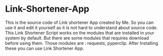 # Link-Shortener-App
This is the source code of Link shortener App created by Me. So you can use it and edit it yourself as it is not hard to understand about source code. 
This Link Shortener Script works on the modules that are installed in your system by default. 
But there are some modules that requires download before using them.
Those modules are : requests, pyperclip. After Installing these you can use Link Shortener App.
